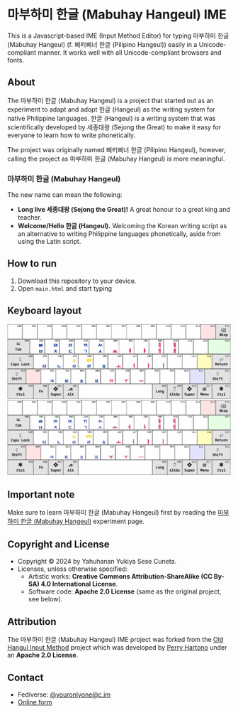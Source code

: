 # <span lang="phi-Hang">마부하미</span> <span lang="ko">한글</span> (<span lang="phi">Mabuhay</span> <span lang="ko-Latn">Hangeul</span>) IME

This is a Javascript-based IME (Input Method Editor) for typing <span lang="phi-Hang">마부하미</span> <span lang="ko">한글</span> (<span lang="phi">Mabuhay</span> <span lang="ko-Latn">Hangeul</span>) (f. <span lang="phi-Hang">삐ᄙᅵ삐너</span> <span lang="ko">한글</span> (<span lang="phi">Pilipino</span> <span lang="ko-Latn">Hangeul</span>)) easily in a Unicode-compliant manner. It works well with all Unicode-compliant browsers and fonts.

## About

The <span lang="phi-Hang">마부하미</span> <span lang="ko">한글</span> (<span lang="phi">Mabuhay</span> <span lang="ko-Latn">Hangeul</span>) is a project that started out as an experiment to adapt and adopt <span lang="ko">한글</span> (<span lang="ko-Latn">Hangeul</span>) as the writing system for native Philippine languages. <span lang="ko">한글</span> (<span lang="ko-Latn">Hangeul</span>) is a writing system that was scientifically developed by <span lang="ko">세종대왕</span> (<span lang="ko-Latn">Sejong the Great</span>) to make it easy for everyone to learn how to write phonetically.

The project was originally named <span lang="phi-Hang">삐ᄙᅵ삐너</span> <span lang="ko">한글</span> (<span lang="phi">Pilipino</span> <span lang="ko-Latn">Hangeul</span>), however, calling the project as <span lang="phi-Hang">마부하미</span> <span lang="ko">한글</span> (<span lang="phi">Mabuhay</span> <span lang="ko-Latn">Hangeul</span>) is more meaningful.

### <span lang="phi-Hang">마부하미</span> <span lang="ko">한글</span> (<span lang="phi">Mabuhay</span> <span lang="ko-Latn">Hangeul</span>)

The new name can mean the following:

* **Long live <span lang="ko">세종대왕</span> (<span lang="ko-Latn">Sejong the Great</span>)!** A great honour to a great king and teacher.
* **Welcome/Hello <span lang="ko">한글</span> (<span lang="ko-Latn">Hangeul</span>).** Welcoming the Korean writing script as an alternative to writing Philippine languages phonetically, aside from using the Latin script.

## How to run

1. Download this repository to your device.
2. Open `main.html` and start typing

## Keyboard layout

![마부하미 한글 (Mabuhay Hangeul) in Sans-serif](mabuhay-hangeul-keyboard-layout-sans.webp)
![마부하미 한글 (Mabuhay Hangeul) in Serif](mabuhay-hangeul-keyboard-layout-serif.webp)

## Important note

Make sure to learn <span lang="phi-Hang">마부하미</span> <span lang="ko">한글</span> (<span lang="phi">Mabuhay</span> <span lang="ko-Latn">Hangeul</span>) first by reading the [마부하미 한글 (Mabuhay Hangeul)](https://youronlyone.tiddlyhost.com/#Mabuhay%20Hangeul) experiment page.

## Copyright and License

* Copyright © 2024 by Yahuhanan Yukiya Sese Cuneta.
* Licenses, unless otherwise specified:
  * Artistic works: **Creative Commons Attribution-ShareAlike (CC By-SA) 4.0 International License**.
  * Software code: **Apache 2.0 License** (same as the original project, see below).

## Attribution

The <span lang="phi-Hang">마부하미</span> <span lang="ko">한글</span> (<span lang="phi">Mabuhay</span> <span lang="ko-Latn">Hangeul</span>) IME project was forked from the [Old Hangul Input Method](https://github.com/5hwb/Old-Hangul-Input-Method) project which was developed by [Perry Hartono](https://github.com/5hwb) under an **Apache 2.0 License**.

## Contact

* Fediverse: [@youronlyone@c.im](https://c.im/@youronlyone)
* [Online form](https://im.youronly.one/p/contact-us/)
